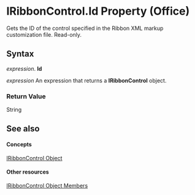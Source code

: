 
# IRibbonControl.Id Property (Office)

Gets the ID of the control specified in the Ribbon XML markup customization file. Read-only.


## Syntax

 _expression_. **Id**

 _expression_ An expression that returns a **IRibbonControl** object.


### Return Value

String


## See also


#### Concepts


[IRibbonControl Object](63aef709-e1d3-b1a6-76af-b568ad0e69ae.md)
#### Other resources


[IRibbonControl Object Members](396d85dc-ddd5-8985-0830-22ee5b1579dc.md)